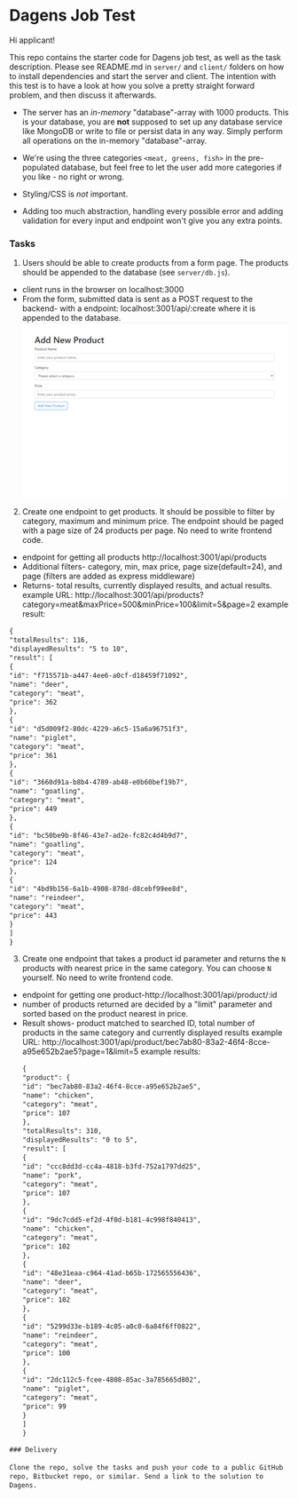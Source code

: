 # Dagens Job Test

Hi applicant!

This repo contains the starter code for Dagens job test, as well as the task description. Please see README.md in `server/` and `client/` folders on how to install dependencies and start the server and client. The intention with this test is to have a look at how you solve a pretty straight forward problem, and then discuss it afterwards.

- The server has an _in-memory_ "database"-array with 1000 products. This is your database, you are **not** supposed to set up any database service like MongoDB or write to file or persist data in any way. Simply perform all operations on the in-memory "database"-array.

- We're using the three categories `<meat, greens, fish>` in the pre-populated database, but feel free to let the user add more categories if you like - no right or wrong.

- Styling/CSS is _not_ important.

- Adding too much abstraction, handling every possible error and adding validation for every input and endpoint won't give you any extra points.

### Tasks

1. Users should be able to create products from a form page. The products should be appended to the database (see `server/db.js`).

- client runs in the browser on localhost:3000
- From the form, submitted data is sent as a POST request to the backend- with a endpoint: localhost:3001/api/:create where it is appended to the database.
  <img src="client\public\client_screenshot.png" alt="client-screenshot">

2. Create one endpoint to get products. It should be possible to filter by category, maximum and minimum price. The endpoint should be paged with a page size of 24 products per page. No need to write frontend code.

- endpoint for getting all products http://localhost:3001/api/products
- Additional filters- category, min, max price, page size(default=24), and page (filters are added as express middleware)
- Returns- total results, currently displayed results, and actual results.
  example URL: http://localhost:3001/api/products?category=meat&maxPrice=500&minPrice=100&limit=5&page=2
  example result:

```
{
"totalResults": 116,
"displayedResults": "5 to 10",
"result": [
{
"id": "f715571b-a447-4ee6-a0cf-d18459f71092",
"name": "deer",
"category": "meat",
"price": 362
},
{
"id": "d5d009f2-80dc-4229-a6c5-15a6a96751f3",
"name": "piglet",
"category": "meat",
"price": 361
},
{
"id": "3660d91a-b8b4-4789-ab48-e0b60bef19b7",
"name": "goatling",
"category": "meat",
"price": 449
},
{
"id": "bc50be9b-8f46-43e7-ad2e-fc82c4d4b9d7",
"name": "goatling",
"category": "meat",
"price": 124
},
{
"id": "4bd9b156-6a1b-4908-878d-d8cebf99ee8d",
"name": "reindeer",
"category": "meat",
"price": 443
}
]
}
```

3. Create one endpoint that takes a product id parameter and returns the `N` products with nearest price in the same category. You can choose `N` yourself. No need to write frontend code.

- endpoint for getting one product-http://localhost:3001/api/product/:id
- number of products returned are decided by a "limit" parameter and sorted based on the product nearest in price.
- Result shows- product matched to searched ID, total number of products in the same category and currently displayed results
  example URL: http://localhost:3001/api/product/bec7ab80-83a2-46f4-8cce-a95e652b2ae5?page=1&limit=5
  example results:
  ```
  {
  "product": {
  "id": "bec7ab80-83a2-46f4-8cce-a95e652b2ae5",
  "name": "chicken",
  "category": "meat",
  "price": 107
  },
  "totalResults": 310,
  "displayedResults": "0 to 5",
  "result": [
  {
  "id": "ccc8dd3d-cc4a-4818-b3fd-752a1797dd25",
  "name": "pork",
  "category": "meat",
  "price": 107
  },
  {
  "id": "9dc7cdd5-ef2d-4f0d-b181-4c998f840413",
  "name": "chicken",
  "category": "meat",
  "price": 102
  },
  {
  "id": "48e31eaa-c964-41ad-b65b-172565556436",
  "name": "deer",
  "category": "meat",
  "price": 102
  },
  {
  "id": "5299d33e-b189-4c05-a0c0-6a84f6ff0822",
  "name": "reindeer",
  "category": "meat",
  "price": 100
  },
  {
  "id": "2dc112c5-fcee-4808-85ac-3a785665d802",
  "name": "piglet",
  "category": "meat",
  "price": 99
  }
  ]
  }

  ```

```
### Delivery

Clone the repo, solve the tasks and push your code to a public GitHub repo, Bitbucket repo, or similar. Send a link to the solution to Dagens.
```
